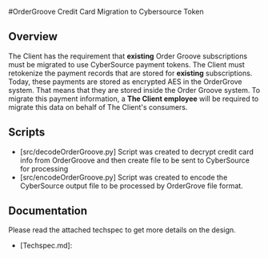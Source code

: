 #OrderGroove Credit Card Migration to Cybersource Token



## Overview

The Client has the requirement that **existing** Order Groove subscriptions must be migrated to use CyberSource payment tokens. The Client must retokenize the payment records that are stored for **existing** subscriptions.  Today, these payments are stored as encrypted AES in the OrderGrove system.  That means that they are stored inside the Order Groove system.   To migrate this payment information, a **The Client employee** will be required to migrate this data on behalf of The Client's consumers.

## Scripts
* [src/decodeOrderGroove.py]
Script was created to decrypt credit card info from OrderGroove
and then create file to be sent to CyberSource for processing
* [src/encodeOrderGroove.py]
Script was created to encode the CyberSource output file to be processed by OrderGrove file format.


## Documentation
Please read the attached techspec to get more details on the design.
* [Techspec.md]: 

  

